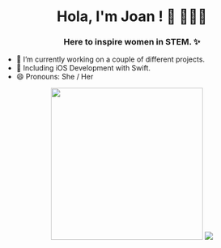 <h1 align="center"> Hola, I'm Joan ! 👋 👩🏻‍💻 </h1>

<h3 align="center"> Here to inspire women in STEM. ✨</h3> 

- 🔭 I’m currently working on a couple of different projects.
- 🌱 Including iOS Development with Swift.
- 😄 Pronouns: She / Her

<p align="center"> 
  <img width="300" height="300" src="https://github.com/joancodes/joancodes/blob/main/my-octocat.png?raw=true"></a>
  <img src="https://github-readme-stats.vercel.app/api/top-langs/?username=joancodes&count_private=true&theme=tokyonight&line_height=52">
</p>
